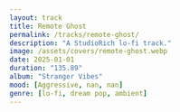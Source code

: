 ```yaml
---
layout: track
title: Remote Ghost
permalink: /tracks/remote-ghost/
description: "A StudioRich lo-fi track."
image: /assets/covers/remote-ghost.webp
date: 2025-01-01
duration: "135.89"
album: "Stranger Vibes"
mood: [Aggressive, nan, nan]
genre: [lo-fi, dream pop, ambient]
---
```

